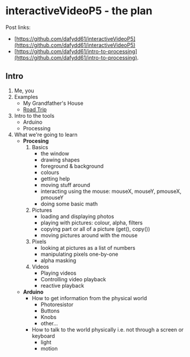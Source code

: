 # interactiveVideoP5 - the plan

Post links:

- [https://github.com/dafydd61/interactiveVideoP5](https://github.com/dafydd61/interactiveVideoP5)
- [https://github.com/dafydd61/intro-to-processing](https://github.com/dafydd61/intro-to-processing).

## Intro

1. Me, you
1. Examples
	- My Grandfather's House
	- [Road Trip](https://vimeo.com/193215771)
1. Intro to the tools
	- Arduino
	- Processing
1. What we're going to learn
	- **Procesing**
		1. Basics
			- the window
			- drawing shapes
			- foreground & background
			- colours
			- getting help
			- moving stuff around
			- interacting using the mouse: mouseX, mouseY, pmouseX, pmouseY
			- doing some basic math
		1. Pictures
			- loading and displaying photos
			- playing with pictures: colour, alpha, filters
			- copying part or all of a picture (get(), copy())
			- moving pictures around with the mouse
		1. Pixels
			- looking at pictures as a list of numbers
			- manipulating pixels one-by-one
			- alpha masking
		2. Videos
			- Playing videos
			- Controlling video playback
			- reactive playback
	- **Arduino**
		- How to get information from the physical world
			- Photoresistor
			- Buttons
			- Knobs
			- other...
		- How to talk to the world physically i.e. not through a screen or keyboard
			- light
			- motion